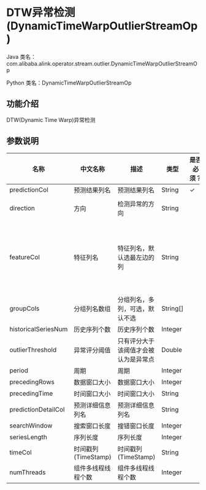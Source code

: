 # DTW异常检测 (DynamicTimeWarpOutlierStreamOp)
Java 类名：com.alibaba.alink.operator.stream.outlier.DynamicTimeWarpOutlierStreamOp

Python 类名：DynamicTimeWarpOutlierStreamOp


## 功能介绍

DTW(Dynamic Time Warp)异常检测

## 参数说明

| 名称 | 中文名称 | 描述 | 类型 | 是否必须？ | 取值范围 | 默认值 |
| --- | --- | --- | --- | --- | --- | --- |
| predictionCol | 预测结果列名 | 预测结果列名 | String | ✓ |  |  |
| direction | 方向 | 检测异常的方向 | String |  | "POSITIVE", "NEGATIVE", "BOTH" | "BOTH" |
| featureCol | 特征列名 | 特征列名，默认选最左边的列 | String |  | 所选列类型为 [BIGDECIMAL, BIGINTEGER, BYTE, DOUBLE, FLOAT, INTEGER, LONG, SHORT] | null |
| groupCols | 分组列名数组 | 分组列名，多列，可选，默认不选 | String[] |  |  | null |
| historicalSeriesNum | 历史序列个数 | 历史序列个数 | Integer |  | [2, +inf) | 1 |
| outlierThreshold | 异常评分阈值 | 只有评分大于该阈值才会被认为是异常点 | Double |  |  |  |
| period | 周期 | 周期 | Integer |  | [1, +inf) | 1 |
| precedingRows | 数据窗口大小 | 数据窗口大小 | Integer |  |  | null |
| precedingTime | 时间窗口大小 | 时间窗口大小 | String |  |  | null |
| predictionDetailCol | 预测详细信息列名 | 预测详细信息列名 | String |  |  |  |
| searchWindow | 搜索窗口长度 | 搜错窗口长度 | Integer |  | [1, +inf) | 1 |
| seriesLength | 序列长度 | 序列长度 | Integer |  | [1, +inf) | 1 |
| timeCol | 时间戳列(TimeStamp) | 时间戳列(TimeStamp) | String |  |  | null |
| numThreads | 组件多线程线程个数 | 组件多线程线程个数 | Integer |  |  | 1 |

